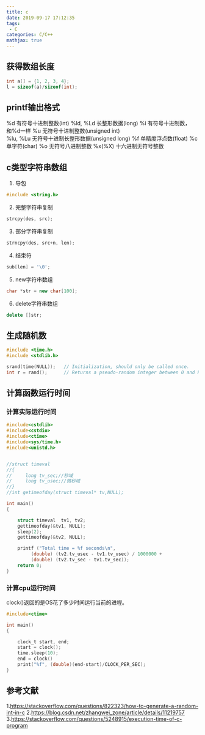 ```yaml
---
title: c
date: 2019-09-17 17:12:35
tags:
 - C
categories: C/C++
mathjax: true
---
```


## 获得数组长度
``` c++
int a[] = {1, 2, 3, 4};
l = sizeof(a)/sizeof(int);
```

## printf输出格式
%d  有符号十进制整数(int)
%ld, %Ld    长整形数据(long)
%i  有符号十进制数，和%d一样
%u  无符号十进制整数(unsigned int)  
%lu, %Lu    无符号十进制长整形数据(unsigned long)
%f  单精度浮点数(float)
%c  单字符(char)
%o  无符号八进制整数
%x(%X) 十六进制无符号整数

## c类型字符串数组
1. 导包
``` c++
#include <string.h>
```

2. 完整字符串复制
``` c++
strcpy(des, src);
```

3. 部分字符串复制
``` c++
strncpy(des, src+n, len);
```

4. 结束符
``` c++
sub[len] = '\0';
```
5. new字符串数组
``` c++
char *str = new char[100];
```

6. delete字符串数组
``` c++
delete []str;
```

## 生成随机数
``` c
#include <time.h>
#include <stdlib.h>

srand(time(NULL));   // Initialization, should only be called once.
int r = rand();      // Returns a pseudo-random integer between 0 and RAND_MAX.
```

## 计算函数运行时间
### 计算实际运行时间
``` c
#include<cstdlib>
#include<cstdio>
#include<ctime>
#include<sys/time.h>
#include<unistd.h>


//struct timeval
//{
//     long tv_sec;//秒域
//     long tv_usec;//微秒域
//}
//int getimeofday(struct timeval* tv,NULL);

int main()
{

    struct timeval  tv1, tv2;
    gettimeofday(&tv1, NULL);
    sleep(2);
    gettimeofday(&tv2, NULL);

    printf ("Total time = %f seconds\n",
         (double) (tv2.tv_usec - tv1.tv_usec) / 1000000 +
         (double) (tv2.tv_sec - tv1.tv_sec));
    return 0;
}
```

### 计算cpu运行时间
clock()返回的是OS花了多少时间运行当前的进程。
``` c
#include<ctime>

int main()
{

    clock_t start, end;
    start = clock();
    time.sleep(10);
    end = clock()
    print("%f", (double)(end-start)/CLOCK_PER_SEC);
}
```

## 参考文献
1.https://stackoverflow.com/questions/822323/how-to-generate-a-random-int-in-c
2.https://blog.csdn.net/zhangwei_zone/article/details/11219757
3.https://stackoverflow.com/questions/5248915/execution-time-of-c-program
